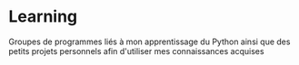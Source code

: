 # Learning
Groupes de programmes liés à mon apprentissage du Python ainsi que des petits projets personnels afin d'utiliser mes connaissances acquises
